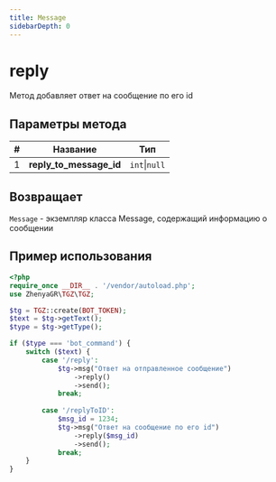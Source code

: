 ```yaml
---
title: Message
sidebarDepth: 0
---
```


# reply
Метод добавляет ответ на сообщение по его id

## Параметры метода
| # |             Название              |      Тип      |
|:-:|:---------------------------------:|:-------------:|
| 1 |      **reply_to_message_id**      | `int`\|`null` |

## Возвращает
`Message` - экземпляр класса Message, содержащий информацию о сообщении

## Пример использования
```php
<?php
require_once __DIR__ . '/vendor/autoload.php'; 
use ZhenyaGR\TGZ\TGZ;

$tg = TGZ::create(BOT_TOKEN);
$text = $tg->getText();
$type = $tg->getType();

if ($type === 'bot_command') {    
    switch ($text) {
        case '/reply':
            $tg->msg("Ответ на отправленное сообщение")
                ->reply()
                ->send();
            break;
           
        case '/replyToID':
            $msg_id = 1234;
            $tg->msg("Ответ на сообщение по его id")
                ->reply($msg_id)
                ->send();
            break;
    }
}
```